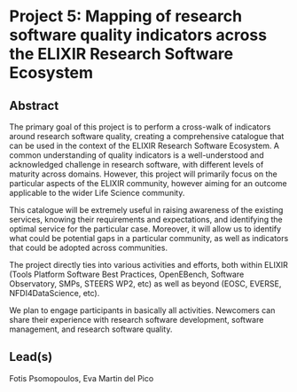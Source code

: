 # Project 5: Mapping of research software quality indicators across the ELIXIR Research Software Ecosystem

## Abstract

The primary goal of this project is to perform a cross-walk of indicators around research software quality, creating a comprehensive catalogue that can be used in the context of the ELIXIR Research Software Ecosystem. A common understanding of quality indicators is a well-understood and acknowledged challenge in research software, with different levels of maturity across domains. However, this project will primarily focus on the particular aspects of the ELIXIR community, however aiming for an outcome applicable to the wider Life Science community.

This catalogue will be extremely useful in raising awareness of the existing services, knowing their requirements and expectations, and identifying the optimal service for the particular case. Moreover, it will allow us to identify what could be potential gaps in a particular community, as well as indicators that could be adopted across communities.

The project directly ties into various activities and efforts, both within ELIXIR (Tools Platform Software Best Practices, OpenEBench, Software Observatory, SMPs, STEERS WP2, etc) as well as beyond (EOSC, EVERSE, NFDI4DataScience, etc).

We plan to engage participants in basically all activities. Newcomers can share their experience with research software development, software management, and research software quality.

## Lead(s)

Fotis Psomopoulos, Eva Martin del Pico

